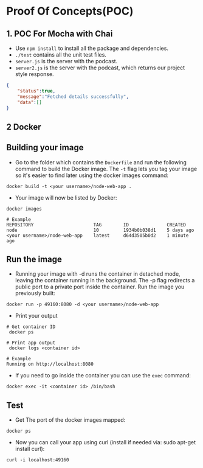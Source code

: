 # Proof Of Concepts(POC)

## 1. POC For Mocha with Chai

- Use `npm install` to install all the package and dependencies.
- `./test` contains all the unit test files.
- `server.js` is the server with the podcast.
- `server2.js` is the server with the podcast, which returns our project style response.

```JSON
{
    "status":true,
    "message":"Fetched details successfully",
    "data":[]
}
```

## 2 Docker

## Building your image

- Go to the folder which contains the `Dockerfile` and run the following command to build the Docker image. The `-t` flag lets you tag your image so it's easier to find later using the docker images command:

```CMD
docker build -t <your username>/node-web-app .
```

- Your image will now be listed by Docker:

```SHELL
docker images

# Example
REPOSITORY                      TAG        ID              CREATED
node                            10         1934b0b038d1    5 days ago
<your username>/node-web-app    latest     d64d3505b0d2    1 minute ago
```

## Run the image

- Running your image with -d runs the container in detached mode, leaving the container running in the background. The -p flag redirects a public port to a private port inside the container. Run the image you previously built:

```SHELL
docker run -p 49160:8080 -d <your username>/node-web-app
```

- Print your output

```SHELL
# Get container ID
 docker ps

# Print app output
 docker logs <container id>

# Example
Running on http://localhost:8080
```

- If you need to go inside the container you can use the `exec` command:

```SHELL
docker exec -it <container id> /bin/bash
```

## Test

- Get The port of the docker images mapped:

```SHELL
docker ps
```

- Now you can call your app using curl (install if needed via: sudo apt-get install curl):

```SHELL
curl -i localhost:49160
```


